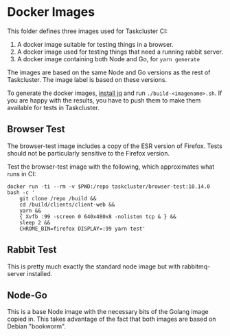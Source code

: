 # Docker Images

This folder defines three images used for Taskcluster CI:

1. A docker image suitable for testing things in a browser.
2. A docker image used for testing things that need a running rabbit server.
3. A docker image containing both Node and Go, for `yarn generate`

The images are based on the same Node and Go versions as the rest of Taskcluster.
The image label is based on these versions.

To generate the docker images, [install jq](https://github.com/stedolan/jq/wiki/Installation) and run `./build-<imagename>.sh`.
If you are happy with the results, you have to push them to make them available for tests in Taskcluster.

## Browser Test

The browser-test image includes a copy of the ESR version of Firefox. Tests should not be
particularly sensitive to the Firefox version.

Test the browser-test image with the following, which approximates what runs in CI:

```shell
docker run -ti --rm -v $PWD:/repo taskcluster/browser-test:10.14.0 bash -c '
    git clone /repo /build &&
    cd /build/clients/client-web &&
    yarn &&
    { Xvfb :99 -screen 0 640x480x8 -nolisten tcp & } &&
    sleep 2 &&
    CHROME_BIN=firefox DISPLAY=:99 yarn test'
```

## Rabbit Test

This is pretty much exactly the standard node image but with rabbitmq-server installed.

## Node-Go

This is a base Node image with the necessary bits of the Golang image copied in.
This takes advantage of the fact that both images are based on Debian "bookworm".
